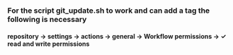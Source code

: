 ### For the script git_update.sh to work and can add a tag the following is necessary

#### repository -> settings -> actions -> general -> Workflow permissions -> ✓ read and write permissions 

